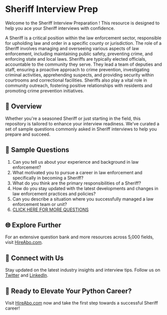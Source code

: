 # Sheriff Interview Prep

Welcome to the Sheriff Interview Preparation ! This resource is designed to help you ace your Sheriff interviews with confidence.

A Sheriff is a critical position within the law enforcement sector, responsible for upholding law and order in a specific county or jurisdiction. The role of a Sheriff involves managing and overseeing various aspects of law enforcement, including maintaining public safety, preventing crime, and enforcing state and local laws. Sheriffs are typically elected officials, accountable to the community they serve. They lead a team of deputies and staff, ensuring a proactive approach to crime prevention, investigating criminal activities, apprehending suspects, and providing security within courtrooms and correctional facilities. Sheriffs also play a vital role in community outreach, fostering positive relationships with residents and promoting crime prevention initiatives.

## 🚀 Overview

Whether you're a seasoned Sheriff or just starting in the field, this repository is tailored to enhance your interview readiness. We've curated a set of sample questions commonly asked in Sheriff interviews to help you prepare and succeed.

## 📝 Sample Questions

1. Can you tell us about your experience and background in law enforcement?
2. What motivated you to pursue a career in law enforcement and specifically in becoming a Sheriff?
3. What do you think are the primary responsibilities of a Sheriff?
4. How do you stay updated with the latest developments and changes in law enforcement practices and policies?
5. Can you describe a situation where you successfully managed a law enforcement team or unit?
6. [CLICK HERE FOR MORE QUESTIONS](https://hireabo.com/job/9_3_4/Sheriff)

## 🌐 Explore Further

For an extensive question bank and more resources across 5,000 fields, visit [HireAbo.com](https://www.hireabo.com).

## 📱 Connect with Us

Stay updated on the latest industry insights and interview tips. Follow us on [Twitter](https://twitter.com/hireabo) and [LinkedIn](https://www.linkedin.com/in/hire-abo-3609972a8/).

## 🚀 Ready to Elevate Your Python Career?

Visit [HireAbo.com](https://www.hireabo.com) now and take the first step towards a successful Sheriff career!